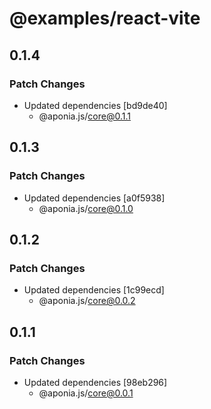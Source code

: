 # @examples/react-vite

## 0.1.4

### Patch Changes

- Updated dependencies [bd9de40]
  - @aponia.js/core@0.1.1

## 0.1.3

### Patch Changes

- Updated dependencies [a0f5938]
  - @aponia.js/core@0.1.0

## 0.1.2

### Patch Changes

- Updated dependencies [1c99ecd]
  - @aponia.js/core@0.0.2

## 0.1.1

### Patch Changes

- Updated dependencies [98eb296]
  - @aponia.js/core@0.0.1
